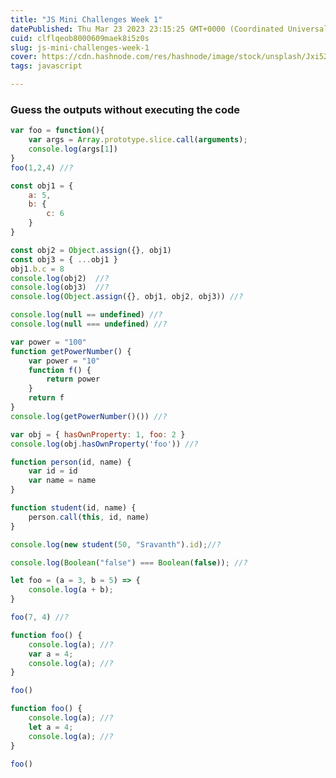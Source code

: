 ```yaml
---
title: "JS Mini Challenges Week 1"
datePublished: Thu Mar 23 2023 23:15:25 GMT+0000 (Coordinated Universal Time)
cuid: clflqeob8000609maek8i5z0s
slug: js-mini-challenges-week-1
cover: https://cdn.hashnode.com/res/hashnode/image/stock/unsplash/Jxi526YIQgA/upload/7fef2564897bb75e26b81332203a2b55.jpeg
tags: javascript

---
```


### Guess the outputs without executing the code

```javascript
var foo = function(){
	var args = Array.prototype.slice.call(arguments);
	console.log(args[1])
}
foo(1,2,4) //?
```

```javascript
const obj1 = {
    a: 5,
    b: {
        c: 6
    }
}

const obj2 = Object.assign({}, obj1)
const obj3 = { ...obj1 }
obj1.b.c = 8
console.log(obj2)  //?
console.log(obj3)  //?
console.log(Object.assign({}, obj1, obj2, obj3)) //?
```

```javascript
console.log(null == undefined) //?
console.log(null === undefined) //?
```

```javascript
var power = "100"
function getPowerNumber() {
    var power = "10"
    function f() {
        return power
    }
    return f
}
console.log(getPowerNumber()()) //?
```

```javascript
var obj = { hasOwnProperty: 1, foo: 2 }
console.log(obj.hasOwnProperty('foo')) //?
```

```javascript
function person(id, name) {
    var id = id
    var name = name
}

function student(id, name) {
    person.call(this, id, name)
}

console.log(new student(50, "Sravanth").id);//?
```

```javascript
console.log(Boolean("false") === Boolean(false)); //?
```

```javascript
let foo = (a = 3, b = 5) => {
    console.log(a + b);
}

foo(7, 4) //?
```

```javascript
function foo() {
    console.log(a); //?
    var a = 4;
    console.log(a); //?
}

foo()
```

```javascript
function foo() {
    console.log(a); //?
    let a = 4;
    console.log(a); //?
}

foo()
```